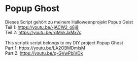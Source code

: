 # Popup Ghost

Dieses Script gehört zu meinem Halloweenprojekt Popup Geist<br/>
Teil 1: https://youtu.be/-jACW2_o8j8<br/>
Teil 2: https://youtu.be/rqMnkJxMx7c
<br/><br/>
This scriptk script belongs to my DIY project Popup Ghost<br/>
Part 1: https://youtu.be/LA2OBMDmIsM<br/>
Part 2: https://youtu.be/q-GVwPbiVDk
 
